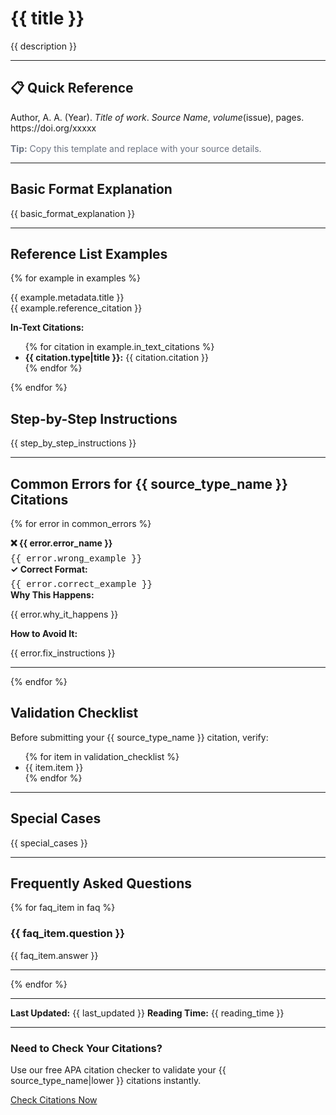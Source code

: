 # {{ title }}

{{ description }}

---

<div class="quick-ref-box">
<h2>📋 Quick Reference</h2>
<div class="template-box">
Author, A. A. (Year). <em>Title of work</em>. <em>Source Name</em>, <em>volume</em>(issue), pages. https://doi.org/xxxxx
</div>
<p style="margin-top: 1rem; font-size: 0.875rem; color: #6b7280;"><strong>Tip:</strong> Copy this template and replace with your source details.</p>
</div>

---

## Basic Format Explanation

{{ basic_format_explanation }}

---

## Reference List Examples

{% for example in examples %}
<div class="example-box">
<div class="example-variation">{{ example.metadata.title }}</div>
<div class="citation-example">
{{ example.reference_citation }}
</div>

<strong>In-Text Citations:</strong>
<ul>
{% for citation in example.in_text_citations %}
<li><strong>{{ citation.type|title }}:</strong> {{ citation.citation }}</li>
{% endfor %}
</ul>
</div>

{% endfor %}

## Step-by-Step Instructions

{{ step_by_step_instructions }}

---

## Common Errors for {{ source_type_name }} Citations

{% for error in common_errors %}
<div class="error-example">
<strong>❌ {{ error.error_name }}</strong>
<div style="font-family: 'Courier New', monospace; margin-top: 0.5rem;">
{{ error.wrong_example }}
</div>
</div>

<div class="correction-box">
<strong>✓ Correct Format:</strong>
<div style="font-family: 'Courier New', monospace; margin-top: 0.5rem;">
{{ error.correct_example }}
</div>
</div>

<div class="note-box">
<strong>Why This Happens:</strong>
<p>{{ error.why_it_happens }}</p>
<strong>How to Avoid It:</strong>
<p>{{ error.fix_instructions }}</p>
</div>

---

{% endfor %}

## Validation Checklist

<div class="checklist">
<p>Before submitting your {{ source_type_name }} citation, verify:</p>
<ul>
{% for item in validation_checklist %}
<li>{{ item.item }}</li>
{% endfor %}
</ul>
</div>

---

## Special Cases

{{ special_cases }}

---

## Frequently Asked Questions

{% for faq_item in faq %}
### {{ faq_item.question }}

{{ faq_item.answer }}

---

{% endfor %}

---

**Last Updated:** {{ last_updated }}
**Reading Time:** {{ reading_time }}

---

<div class="cta-placement">
    <h3>Need to Check Your Citations?</h3>
    <p>Use our free APA citation checker to validate your {{ source_type_name|lower }} citations instantly.</p>
    <a href="/checker/" class="cta-button">Check Citations Now</a>
</div>
